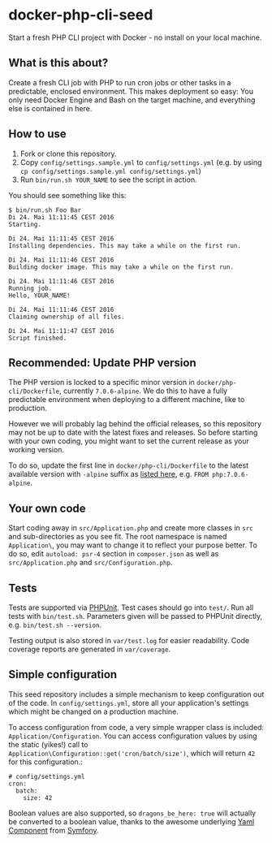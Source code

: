 # docker-php-cli-seed

Start a fresh PHP CLI project with Docker - no install on your local machine.

## What is this about?

Create a fresh CLI job with PHP to run cron jobs or other tasks in a predictable, enclosed environment. This makes deployment so easy: You only need Docker Engine and Bash on the target machine, and everything else is contained in here.

## How to use

1. Fork or clone this repository.
2. Copy `config/settings.sample.yml` to `config/settings.yml` (e.g. by using `cp config/settings.sample.yml config/settings.yml`)
3. Run `bin/run.sh YOUR_NAME` to see the script in action.

You should see something like this:

    $ bin/run.sh Foo Bar
    Di 24. Mai 11:11:45 CEST 2016
    Starting.
    
    Di 24. Mai 11:11:45 CEST 2016
    Installing dependencies. This may take a while on the first run.
    
    Di 24. Mai 11:11:46 CEST 2016
    Building docker image. This may take a while on the first run.
    
    Di 24. Mai 11:11:46 CEST 2016
    Running job.
    Hello, YOUR_NAME!
    
    Di 24. Mai 11:11:46 CEST 2016
    Claiming ownership of all files.
        
    Di 24. Mai 11:11:47 CEST 2016
    Script finished.

## Recommended: Update PHP version

The PHP version is locked to a specific minor version in `docker/php-cli/Dockerfile`, currently `7.0.6-alpine`. We do this to have a fully predictable environment when deploying to a different machine, like to production.

However we will probably lag behind the official releases, so this repository may not be up to date with the latest fixes and releases. So before starting with your own coding, you might want to set the current release as your working version.

To do so, update the first line in `docker/php-cli/Dockerfile` to the latest available version with `-alpine` suffix as [listed here](https://hub.docker.com/_/php/), e.g. `FROM php:7.0.6-alpine`.

## Your own code

Start coding away in `src/Application.php` and create more classes in `src` and sub-directories as you see fit. The root namespace is named `Application\`, you may want to change it to reflect your purpose better. To do so, edit `autoload: psr-4` section in `composer.json` as well as `src/Application.php` and `src/Configuration.php`.

## Tests

Tests are supported via [PHPUnit](https://phpunit.de/). Test cases should go into `test/`. Run all tests with `bin/test.sh`. Parameters given will be passed to PHPUnit directly, e.g. `bin/test.sh --version`.

Testing output is also stored in `var/test.log` for easier readability. Code coverage reports are generated in `var/coverage`. 

## Simple configuration

This seed repository includes a simple mechanism to keep configuration out of the code. In `config/settings.yml`, store all your application's settings which might be changed on a production machine.

To access configuration from code, a very simple wrapper class is included: `Application/Configuration`. You can access configuration values by using the static (yikes!) call to `Application\Configuration::get('cron/batch/size')`, which will return `42` for this configuration.:

    # config/settings.yml
    cron:
      batch:
        size: 42
        
Boolean values are also supported, so `dragons_be_here: true` will actually be converted to a boolean value, thanks to the awesome underlying [Yaml Component](https://github.com/symfony/yaml) from [Symfony](https://github.com/symfony/symfony).
